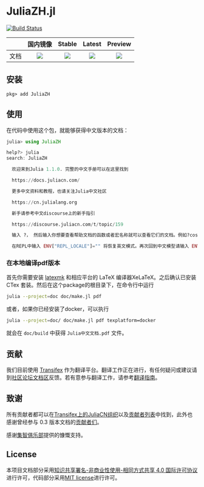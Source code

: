 # JuliaZH.jl

[![Build Status](https://travis-ci.org/JuliaCN/JuliaZH.jl.svg?branch=master)](https://travis-ci.org/JuliaCN/JuliaZH.jl)

|     |国内镜像 | Stable | Latest | Preview |
|:---:|:---:|:---:|:---:|:---:|
| 文档 | [![](https://img.shields.io/website-up-down-green-red/https/shields.io.svg?label=docs.juliacn.com)](https://docs.juliacn.com) | [![](https://img.shields.io/badge/docs-stable-blue.svg)](https://juliacn.github.io/JuliaZH.jl/stable) | [![](https://img.shields.io/badge/docs-latest-blue.svg)](https://juliacn.github.io/JuliaZH.jl/latest) | [![](https://img.shields.io/badge/Gitlab%20Pages-Preview-brightgreen.svg)](https://juliacn.gitlab.io/JuliaZH.jl) |

## 安装

```
pkg> add JuliaZH
```

## 使用

在代码中使用这个包，就能够获得中文版本的文档：

```julia
julia> using JuliaZH

help?> julia
search: JuliaZH

  欢迎来到Julia 1.1.0. 完整的中文手册可以在这里找到

  https://docs.juliacn.com/

  更多中文资料和教程，也请关注Julia中文社区

  https://cn.julialang.org

  新手请参考中文discourse上的新手指引

  https://discourse.juliacn.com/t/topic/159

  输入 ?， 然后输入你想要查看帮助文档的函数或者宏名称就可以查看它们的文档。例如?cos, 或者 ?@time 然后按回车键即可。

  在REPL中输入 ENV["REPL_LOCALE"]="" 将恢复英文模式。再次回到中文模型请输入 ENV["REPL_LOCALE"]="zh_CN"。
```

### 在本地编译pdf版本

首先你需要安装 [latexmk](https://mg.readthedocs.io/latexmk.html) 和相应平台的 LaTeX 编译器XeLaTeX。之后确认已安装 CTex 套装。然后在这个package的根目录下，在命令行中运行

```sh
julia --project=doc doc/make.jl pdf
```

或者，如果你已经安装了docker，可以执行

```sh
julia --project=doc/ doc/make.jl pdf texplatform=docker
```

就会在 `doc/build` 中获得 `Julia中文文档.pdf` 文件。

## 贡献

我们目前使用 [Transifex](https://www.transifex.com) 作为翻译平台。翻译工作正在进行，有任何疑问或建议请到[社区论坛文档区](http://discourse.juliacn.com/c/community/document)反馈。若有意参与翻译工作，请参考[翻译指南](http://discourse.juliacn.com/t/topic/277)。

## 致谢

所有贡献者都可以在[Transifex上的JuliaCN组织](https://www.transifex.com/juliacn/public/)以及[贡献者列表](https://github.com/JuliaCN/JuliaZH.jl/graphs/contributors)中找到，此外也感谢曾经参与 0.3 版本文档的[贡献者们](https://github.com/JuliaCN/julia_zh_cn/graphs/contributors)。

感谢[集智俱乐部](http://swarma.org/)提供的慷慨支持。

## License

本项目文档部分采用<a rel="license" href="https://creativecommons.org/licenses/by-nc-sa/4.0/">知识共享署名-非商业性使用-相同方式共享 4.0 国际许可协议</a>进行许可，代码部分采用[MIT license](https://github.com/JuliaCN/JuliaZH.jl/blob/master/LICENSE)进行许可。
